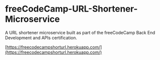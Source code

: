 # freeCodeCamp-URL-Shortener-Microservice

A URL shortener microservice built as part of the freeCodeCamp Back End Development and APIs certification.

[https://freecodecampshorturl.herokuapp.com/](https://freecodecampshorturl.herokuapp.com/)
